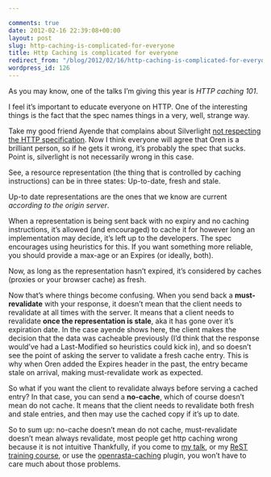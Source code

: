 ```yaml
---

comments: true
date: 2012-02-16 22:39:08+00:00
layout: post
slug: http-caching-is-complicated-for-everyone
title: Http Caching is complicated for everyone
redirect_from: "/blog/2012/02/16/http-caching-is-complicated-for-everyone-even-ayende/"
wordpress_id: 126
---
```


As you may know, one of the talks I’m giving this year is _HTTP caching 101_.

I feel it’s important to educate everyone on HTTP. One of the interesting things is the fact that the spec names things in a very, well, strange way.

Take my good friend Ayende that complains about Silverlight [not respecting the HTTP specification](http://ayende.com/blog/4755/silverlight-and-http-and-caching-oh-my). Now I think everyone will agree that Oren is a brilliant person, so if he gets it wrong, it’s probably the spec that sucks. Point is, silverlight is not necessarily wrong in this case.

See, a resource representation (the thing that is controlled by caching instructions) can be in three states: Up-to-date, fresh and stale.

Up-to date representations are the ones that we know are current _according to the origin server_.

When a representation is being sent back with no expiry and no caching instructions, it’s allowed (and encouraged) to cache it for however long an implementation may decide, it’s left up to the developers. The spec encourages using heuristics for this. If you want something more reliable, you should provide a max-age or an Expires (or ideally, both).

Now, as long as the representation hasn’t expired, it’s considered by caches (proxies or your browser cache) as fresh.

Now that’s where things become confusing. When you send back a **must-revalidate** with your response, it doesn’t mean that the client needs to revalidate at all times with the server. It means that a client needs to revalidate **once the representation is stale**, aka it has gone over it’s expiration date. In the case ayende shows here, the client makes the decision that the data was cacheable previously (I’d think that the response would’ve had a Last-Modified so heuristics could kick in), and so doesn’t see the point of asking the server to validate a fresh cache entry. This is why when Oren added the Expires header in the past, the entry became stale on arrival, making must-revalidate work as expected.

So what if you want the client to revalidate always before serving a cached entry? In that case, you can send a **no-cache**, which of course doesn’t mean do not cache. It means that the client needs to revalidate both fresh and stale entries, and then may use the cached copy if it’s up to date.

So to sum up: no-cache doesn’t mean do not cache, must-revalidate doesn’t mean always revalidate, most people get http caching wrong because it is not intuitive Thankfully, if you come to [my talk](http://vimeo.com/36409207), or my [ReST training course](http://skillsmatter.com/course/open-source-dot-net/building-rest-architectures-on-dot-net), or use the [openrasta-caching](https://github.com/openrasta/openrasta/wiki/caching) plugin, you won’t have to care much about those problems.
